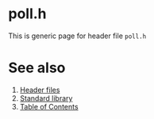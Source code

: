 # poll.h
This is generic page for header file `poll.h`
# See also
1. [Header files](README.md)
2. [Standard library](../README.md)
3. [Table of Contents](../../README.md)
